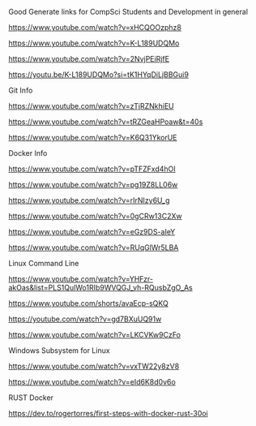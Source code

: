 Good Generate links for CompSci Students and Development in general

https://www.youtube.com/watch?v=xHCQOOzphz8

https://www.youtube.com/watch?v=K-L189UDQMo

https://www.youtube.com/watch?v=2NvjPEiRjfE

https://youtu.be/K-L189UDQMo?si=tK1HYqDiLjBBGui9



Git Info

https://www.youtube.com/watch?v=zTjRZNkhiEU

https://www.youtube.com/watch?v=tRZGeaHPoaw&t=40s

https://www.youtube.com/watch?v=K6Q31YkorUE

Docker Info

https://www.youtube.com/watch?v=pTFZFxd4hOI

https://www.youtube.com/watch?v=pg19Z8LL06w

https://www.youtube.com/watch?v=rIrNIzy6U_g

https://www.youtube.com/watch?v=0gCRw13C2Xw

https://www.youtube.com/watch?v=eGz9DS-aIeY

https://www.youtube.com/watch?v=RUqGlWr5LBA

Linux Command Line

https://www.youtube.com/watch?v=YHFzr-akOas&list=PLS1QulWo1RIb9WVQGJ_vh-RQusbZgO_As

https://www.youtube.com/shorts/avaEcp-sQKQ

https://youtube.com/watch?v=gd7BXuUQ91w

https://www.youtube.com/watch?v=LKCVKw9CzFo

Windows Subsystem for Linux

https://www.youtube.com/watch?v=vxTW22y8zV8

https://www.youtube.com/watch?v=eId6K8d0v6o

RUST Docker 

https://dev.to/rogertorres/first-steps-with-docker-rust-30oi





